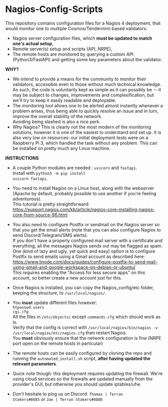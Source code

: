# Nagios-Config-Scripts
This repository contains configuration files for a Nagios 4 deployment, that would monitor one to multiple Cosmos/Tendermint-based validators:
- Nagios server configuration files, which <b>must be updated to match one's actual setup</b>, 
- Remote server(s) setup and scripts (API, NRPE),
- The remote hosts are monitored by querying a custom API (Python3/FastAPI) and getting some key parameters about the validator.

<b>WHY?</b>

- We intend to provide a means for the community to monitor their validators, accessible even to those without much technical knowledge. As such, the code is voluntarily kept as simple as it can possibly be -- it may be subject to changes, improvements and complexification, but we'll try to keep it easily readable and deployable.
- The monitoring tool allows one to be alerted almost instantly whenever a problem arises, thus being able to quickly resolve an issue and in turn, improve the overall stability of the network.<br>
Avoiding being slashed is also a nice perk.
- Why Nagios? This is clearly not the most modern of the monitoring solutions, however it is one of the easiest to understand and set up. It is also very low on resources: our initial deployment tests were on a Raspberry Pi 3, which handled the task without any problem. This can be installed on pretty much any Linux machine.


<b>INSTRUCTIONS</b>

- A couple Python modules are needed : <code>uvicorn</code> and <code>fastapi</code>. <br>
Install with <code>python3 -m pip install uvicorn fastapi</code>.
- You need to install Nagios on a Linux host, along with the webserver (Apache by default, probably possible to use another if you're feeling adventurous).<br>
This tutorial is pretty straightforward: https://support.nagios.com/kb/article/nagios-core-installing-nagios-core-from-source-96.html<br>
- You also need to configure Postfix or sendmail on the Nagios server so that you get the email alerts (note that you can also configure Nagios to send Discord/Telegram/SMS alerts).<br>
If you don't have a properly configured mail server with a certificate and everything, all the messages Nagios sends out may be flagged as spam.<br>
One (kind of lazy and ugly, yet quick and easy) option is to configure Postfix to send emails using a Gmail account as described here: https://www.linode.com/docs/guides/configure-postfix-to-send-mail-using-gmail-and-google-workspace-on-debian-or-ubuntu/<br>
This requires enabling the "Access for less secure apps" on this account, so better create a new account just for this.<br>
- Once Nagios is installed, you can copy the Nagios_config/etc folder, keeping the structure, to <code>/usr/local/nagios/</code>.<br>
- You <b>must</b> update different files however:<br>
  <code>htpasswd.users</code><br>
  <code>cgi.cfg</code><br>
  All the files in <code>/etc/objects/</code> except <code>commands.cfg</code> which should work as is.<br>
  Verify that the config is correct with <code>/usr/local/nagios/bin/nagios -v /usr/local/nagios/etc/nagios.cfg</code> then restart Nagios.<br>
  You <b>must</b> obviously ensure that the network configuration is fine (NRPE port open on the remote hosts in particular)<br>
- The remote hosts can be easily configured by cloning the repo and running the <code>automated_install.sh</code> script, <b>after having updated the relevant parameters</b>.
- Quick note though: this deployment requires updating the firewall. We're using cloud services so the firewalls are updated manually from the provider's GUI, but otherwise you should update iptables/ufw.

- Don't hesitate to ping us on Discord: <code>Thomas | Terran Stakers#0885</code> or <code>Joe | Terran Stakers#0880</code>
